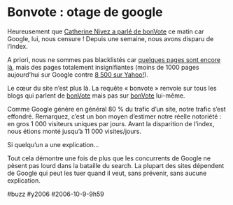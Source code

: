 # Bonvote : otage de google

Heureusement que [Catherine Nivez a parlé de bonVote](la-revue-de-blogs.md) ce matin car Google, lui, nous censure ! Depuis une semaine, nous avons disparu de l’index.

A priori, nous ne sommes pas blacklistés car [quelques pages sont encore là](http://www.google.fr/search?sourceid=navclient&aq=t&hl=fr&ie=UTF-8&rls=GGLG,GGLG:2005-49,GGLG:fr&q=site%3abonvote%2ecom), mais des pages totalement insignifiantes (moins de 1000 pages aujourd’hui sur Google contre [8 500 sur Yahoo!](http://fr.search.yahoo.com/search?p=site%3Abonvote.com&fr=FP-tab-web-t340&ei=UTF-8&meta=vc%3D)).

Le cœur du site n’est plus là. La requête « bonvote » renvoie sur tous les blogs qui parlent de [bonVote](http://www.bonvote.com) mais pas sur [bonVote](http://www.bonvote.com) lui-même.

Comme Google génère en général 80 % du trafic d’un site, notre trafic s’est effondré. Remarquez, c’est un bon moyen d’estimer notre réelle notoriété : en gros 1 000 visiteurs uniques par jours. Avant la disparition de l’index, nous étions monté jusqu’à 11 000 visites/jours.

Si quelqu’un a une explication…

Tout cela démontre une fois de plus que les concurrents de Google ne pèsent pas lourd dans la bataille du search. La plupart des sites dépendent de Google qui peut les tuer quand il veut, sans prévenir, sans aucune explication.

#buzz #y2006 #2006-10-9-9h59
